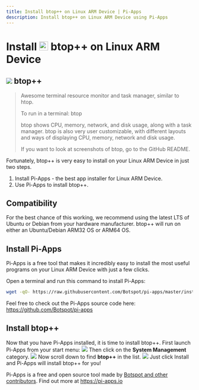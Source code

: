 ```yaml
---
title: Install btop++ on Linux ARM Device | Pi-Apps
description: Install btop++ on Linux ARM Device using Pi-Apps
---
```

<div class="simple-install-content content">

# Install <img src="/img/app-icons/btop++/icon-64.png" height=24> btop++ on Linux ARM Device

## <img src="/img/app-icons/btop++/icon-64.png"> btop++
> Awesome terminal resource monitor and task manager, similar to htop.
> 
> To run in a terminal: btop
> 
> btop shows CPU, memory, network, and disk usage, along with a task manager.
> btop is also very user customizable, with different layouts and ways of displaying CPU, memory, network and disk usage.
> 
> If you want to look at screenshots of btop, go to the GitHub README.

Fortunately, btop++ is very easy to install on your Linux ARM Device in just two steps.
1. Install Pi-Apps - the best app installer for Linux ARM Device.
2. Use Pi-Apps to install btop++.
</div>
<div class="simple-install-content content">

## Compatibility
For the best chance of this working, we recommend using the latest LTS of Ubuntu or Debian from your hardware manufacturer.
btop++ will run on either an Ubuntu/Debian ARM32 OS or ARM64 OS.
</div>
<div class="simple-install-content content">

## Install Pi-Apps

Pi-Apps is a free tool that makes it incredibly easy to install the most useful programs on your Linux ARM Device with just a few clicks.

Open a terminal and run this command to install Pi-Apps:
```bash
wget -qO- https://raw.githubusercontent.com/Botspot/pi-apps/master/install | bash
```
Feel free to check out the Pi-Apps source code here: https://github.com/Botspot/pi-apps
</div>
<div class="simple-install-content content">

## Install btop++

Now that you have Pi-Apps installed, it is time to install btop++.
First launch Pi-Apps from your start menu:
<img src="/img/start-menu.png">
Then click on the <b>System Management</b> category.
<img src="/img/category-selections/System Management.png">
Now scroll down to find <b>btop++</b> in the list.
<img src="/img/app-icons/btop++/app-selection.png">
Just click Install and Pi-Apps will install btop++ for you!
</div>
<div class="simple-install-content content">

Pi-Apps is a free and open source tool made by [Botspot and other contributors](/about/#contributors). Find out more at https://pi-apps.io
</div>
